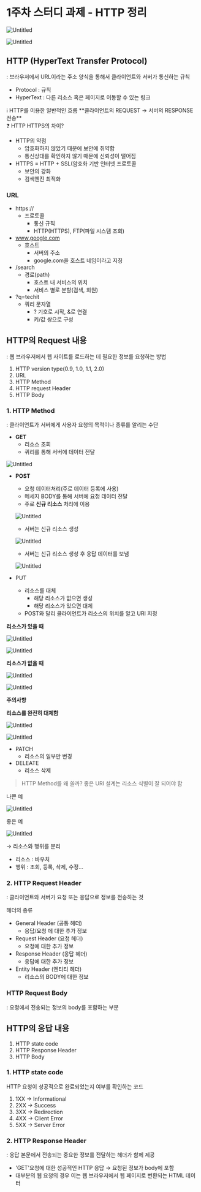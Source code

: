 # 1주차 스터디 과제 - HTTP 정리

![Untitled](1%E1%84%8C%E1%85%AE%E1%84%8E%E1%85%A1%20%E1%84%89%E1%85%B3%E1%84%90%E1%85%A5%E1%84%83%E1%85%B5%20%E1%84%80%E1%85%AA%E1%84%8C%E1%85%A6%20-%20HTTP%20%E1%84%8C%E1%85%A5%E1%86%BC%E1%84%85%E1%85%B5%20f234e18bec9f4bdfa3ca82c794732e95/Untitled.png)

![Untitled](1%E1%84%8C%E1%85%AE%E1%84%8E%E1%85%A1%20%E1%84%89%E1%85%B3%E1%84%90%E1%85%A5%E1%84%83%E1%85%B5%20%E1%84%80%E1%85%AA%E1%84%8C%E1%85%A6%20-%20HTTP%20%E1%84%8C%E1%85%A5%E1%86%BC%E1%84%85%E1%85%B5%20f234e18bec9f4bdfa3ca82c794732e95/Untitled%201.png)

## HTTP (HyperText Transfer Protocol)

: 브라우저에서 URL이라는 주소 양식을 통해서 클라이언트와 서버가 통신하는 규칙

- Protocol : 규칙
- HyperText : 다른 리소스 혹은 페이지로 이동할 수 있는 링크

<aside>
ℹ️ HTTP를 이용한 일반적인 흐름
**클라이언트의 REQUEST → 서버의 RESPONSE 전송**

</aside>

<aside>
❓ HTTP HTTPS의 차이?

- HTTP의 약점
    - 암호화하지 않았기 때문에 보안에 취약함
    - 통신상대를 확인하지 않기 때문에 신뢰성이 떨어짐
- HTTPS = HTTP + SSL(암호화 기반 인터넷 프로토콜
    - 보안의 강화
    - 검색엔진 최적화
</aside>

### URL

- https://
    - 프로토콜
        - 통신 규칙
        - HTTP(HTTPS), FTP(파일 시스템 조회)
- www.google.com
    - 호스트
        - 서버의 주소
        - google.com을 호스트 네임이라고 지칭
- /search
    - 경로(path)
        - 호스트 내 서비스의 위치
        - 서비스 별로 분할(검색, 회원)
- ?q=techit
    - 쿼리 문자열
        - ? 기호로 시작, &로 연결
        - 키/값 쌍으로 구성

## HTTP의 Request 내용

: 웹 브라우저에서 웹 사이트를 로드하는 데 필요한 정보를 요청하는 방법

1. HTTP version type(0.9, 1.0, 1.1, 2.0)
2. URL
3. HTTP Method
4. HTTP request Header
5. HTTP Body

### 1. HTTP Method

: 클라이언트가 서버에게 사용자 요청의 목적이나 종류를 알리는 수단

- **GET**
    - 리소스 조회
    - 쿼리를 통해 서버에 데이터 전달

![Untitled](1%E1%84%8C%E1%85%AE%E1%84%8E%E1%85%A1%20%E1%84%89%E1%85%B3%E1%84%90%E1%85%A5%E1%84%83%E1%85%B5%20%E1%84%80%E1%85%AA%E1%84%8C%E1%85%A6%20-%20HTTP%20%E1%84%8C%E1%85%A5%E1%86%BC%E1%84%85%E1%85%B5%20f234e18bec9f4bdfa3ca82c794732e95/Untitled%202.png)

- **POST**
    - 요청 데이터처리(주로 데이터 등록에 사용)
    - 메세지 BODY를 통해 서버에 요청 데이터 전달
    - 주로 **신규 리소스** 처리에 이용
    
    ![Untitled](1%E1%84%8C%E1%85%AE%E1%84%8E%E1%85%A1%20%E1%84%89%E1%85%B3%E1%84%90%E1%85%A5%E1%84%83%E1%85%B5%20%E1%84%80%E1%85%AA%E1%84%8C%E1%85%A6%20-%20HTTP%20%E1%84%8C%E1%85%A5%E1%86%BC%E1%84%85%E1%85%B5%20f234e18bec9f4bdfa3ca82c794732e95/Untitled%203.png)
    
    - 서버는 신규 리소스 생성
    
    ![Untitled](1%E1%84%8C%E1%85%AE%E1%84%8E%E1%85%A1%20%E1%84%89%E1%85%B3%E1%84%90%E1%85%A5%E1%84%83%E1%85%B5%20%E1%84%80%E1%85%AA%E1%84%8C%E1%85%A6%20-%20HTTP%20%E1%84%8C%E1%85%A5%E1%86%BC%E1%84%85%E1%85%B5%20f234e18bec9f4bdfa3ca82c794732e95/Untitled%204.png)
    
    - 서버는 신규 리소스 생성 후 응답 데이터를 보냄
    
    ![Untitled](1%E1%84%8C%E1%85%AE%E1%84%8E%E1%85%A1%20%E1%84%89%E1%85%B3%E1%84%90%E1%85%A5%E1%84%83%E1%85%B5%20%E1%84%80%E1%85%AA%E1%84%8C%E1%85%A6%20-%20HTTP%20%E1%84%8C%E1%85%A5%E1%86%BC%E1%84%85%E1%85%B5%20f234e18bec9f4bdfa3ca82c794732e95/Untitled%205.png)
    
- PUT
    - 리소스를 대체
        - 해당 리소스가 없으면 생성
        - 해당 리소스가 있으면 대체
    - POST와 달리 클라이언트가 리소스의 위치를 알고 URI 지정

**리소스가 있을 때**

![Untitled](1%E1%84%8C%E1%85%AE%E1%84%8E%E1%85%A1%20%E1%84%89%E1%85%B3%E1%84%90%E1%85%A5%E1%84%83%E1%85%B5%20%E1%84%80%E1%85%AA%E1%84%8C%E1%85%A6%20-%20HTTP%20%E1%84%8C%E1%85%A5%E1%86%BC%E1%84%85%E1%85%B5%20f234e18bec9f4bdfa3ca82c794732e95/Untitled%206.png)

![Untitled](1%E1%84%8C%E1%85%AE%E1%84%8E%E1%85%A1%20%E1%84%89%E1%85%B3%E1%84%90%E1%85%A5%E1%84%83%E1%85%B5%20%E1%84%80%E1%85%AA%E1%84%8C%E1%85%A6%20-%20HTTP%20%E1%84%8C%E1%85%A5%E1%86%BC%E1%84%85%E1%85%B5%20f234e18bec9f4bdfa3ca82c794732e95/Untitled%207.png)

**리소스가 없을 때**

![Untitled](1%E1%84%8C%E1%85%AE%E1%84%8E%E1%85%A1%20%E1%84%89%E1%85%B3%E1%84%90%E1%85%A5%E1%84%83%E1%85%B5%20%E1%84%80%E1%85%AA%E1%84%8C%E1%85%A6%20-%20HTTP%20%E1%84%8C%E1%85%A5%E1%86%BC%E1%84%85%E1%85%B5%20f234e18bec9f4bdfa3ca82c794732e95/Untitled%208.png)

![Untitled](1%E1%84%8C%E1%85%AE%E1%84%8E%E1%85%A1%20%E1%84%89%E1%85%B3%E1%84%90%E1%85%A5%E1%84%83%E1%85%B5%20%E1%84%80%E1%85%AA%E1%84%8C%E1%85%A6%20-%20HTTP%20%E1%84%8C%E1%85%A5%E1%86%BC%E1%84%85%E1%85%B5%20f234e18bec9f4bdfa3ca82c794732e95/Untitled%209.png)

**주의사항**

**리소스를 완전히 대체함**

![Untitled](1%E1%84%8C%E1%85%AE%E1%84%8E%E1%85%A1%20%E1%84%89%E1%85%B3%E1%84%90%E1%85%A5%E1%84%83%E1%85%B5%20%E1%84%80%E1%85%AA%E1%84%8C%E1%85%A6%20-%20HTTP%20%E1%84%8C%E1%85%A5%E1%86%BC%E1%84%85%E1%85%B5%20f234e18bec9f4bdfa3ca82c794732e95/Untitled%2010.png)

![Untitled](1%E1%84%8C%E1%85%AE%E1%84%8E%E1%85%A1%20%E1%84%89%E1%85%B3%E1%84%90%E1%85%A5%E1%84%83%E1%85%B5%20%E1%84%80%E1%85%AA%E1%84%8C%E1%85%A6%20-%20HTTP%20%E1%84%8C%E1%85%A5%E1%86%BC%E1%84%85%E1%85%B5%20f234e18bec9f4bdfa3ca82c794732e95/Untitled%2011.png)

- PATCH
    - 리소스의 일부만 변경
- DELEATE
    - 리소스 삭제

> HTTP Method를 왜 쓸까?
좋은 URI 설계는 리소스 식별이 잘 되어야 함
> 

나쁜 예

![Untitled](1%E1%84%8C%E1%85%AE%E1%84%8E%E1%85%A1%20%E1%84%89%E1%85%B3%E1%84%90%E1%85%A5%E1%84%83%E1%85%B5%20%E1%84%80%E1%85%AA%E1%84%8C%E1%85%A6%20-%20HTTP%20%E1%84%8C%E1%85%A5%E1%86%BC%E1%84%85%E1%85%B5%20f234e18bec9f4bdfa3ca82c794732e95/Untitled%2012.png)

좋은 예

![Untitled](1%E1%84%8C%E1%85%AE%E1%84%8E%E1%85%A1%20%E1%84%89%E1%85%B3%E1%84%90%E1%85%A5%E1%84%83%E1%85%B5%20%E1%84%80%E1%85%AA%E1%84%8C%E1%85%A6%20-%20HTTP%20%E1%84%8C%E1%85%A5%E1%86%BC%E1%84%85%E1%85%B5%20f234e18bec9f4bdfa3ca82c794732e95/Untitled%2013.png)

→ 리소스와 행위를 분리

- 리소스 : 바우처
- 행위 : 조회, 등록, 삭제, 수정…

### 2. HTTP Request Header

: 클라이언트와 서버가 요청 또는 응답으로 정보를 전송하는 것

헤더의 종류

- General Header (공통 헤더)
    - 응답/요청 에 대한 추가 정보
- Request Header (요청 헤더)
    - 요청에 대한 추가 정보
- Response Header (응답 헤더)
    - 응답에 대한 추가 정보
- Entity Header (엔티티 헤더)
    - 리소스의 BODY에 대한 정보

### HTTP Request Body

: 요청에서 전송되는 정보의 body를 포함하는 부분

## HTTP의 응답 내용

1. HTTP state code
2. HTTP Response Header
3. HTTP Body

### 1. HTTP state code

HTTP 요청이 성공적으로 완료되었는지 여부를 확인하는 코드

1. 1XX → Informational
2. 2XX → Success
3. 3XX → Redirection
4. 4XX → Client Error
5. 5XX → Server Error

### 2. HTTP Response Header

: 응답 본문에서 전송되는 중요한 정보를 전달하는 헤더가 함께 제공

- 'GET'요청에 대한 성공적인 HTTP 응답 → 요청된 정보가 body에 포함
- 대부분의 웹 요청의 경우 이는 웹 브라우저에서 웹 페이지로 변환되는 HTML 데이터